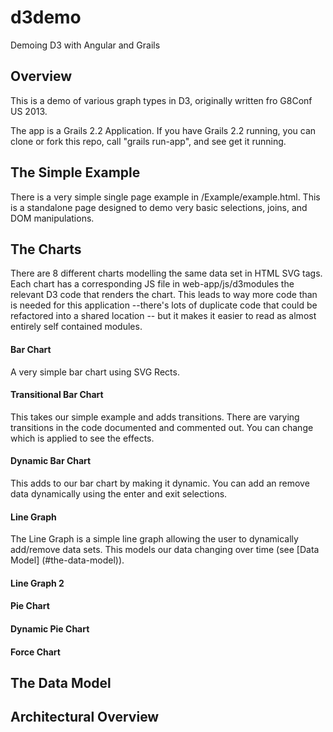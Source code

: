 # d3demo

Demoing D3 with Angular and Grails

## Overview

This is a demo of various graph types in D3, originally written fro G8Conf US 2013.

The app is a Grails 2.2 Application. If you have Grails 2.2 running, you can clone or fork this repo, call "grails run-app", and see get it running.

## The Simple Example

There is a very simple single page example in /Example/example.html. This is a standalone page designed to demo very basic selections, joins, and DOM manipulations.

## The Charts

There are 8 different charts modelling the same data set in HTML SVG tags. Each chart has a corresponding JS file in web-app/js/d3modules the relevant D3 code that renders the chart. This leads to way more code than is needed for this application --there's lots of duplicate code that could be refactored into a shared location -- but it makes it easier to read as almost entirely self contained modules.

#### Bar Chart

A very simple bar chart using SVG Rects.

#### Transitional Bar Chart

This takes our simple example and adds transitions. There are varying transitions in the code documented and commented out. You can change which is applied to see the effects.

#### Dynamic Bar Chart

This adds to our bar chart by making it dynamic. You can add an remove data dynamically using the enter and exit selections.

#### Line Graph

The Line Graph is a simple line graph allowing the user to dynamically add/remove data sets. This models our data changing over time (see [Data Model] (#the-data-model)).

#### Line Graph 2

#### Pie Chart

#### Dynamic Pie Chart

#### Force Chart

## The Data Model

## Architectural Overview




